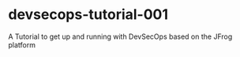# devsecops-tutorial-001
A Tutorial to get up and running with DevSecOps based on the JFrog platform
